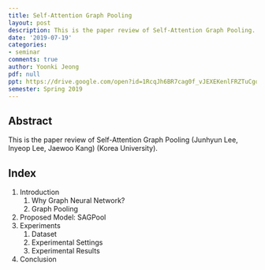 ```yaml
---
title: Self-Attention Graph Pooling
layout: post
description: This is the paper review of Self-Attention Graph Pooling.
date: '2019-07-19'
categories:
- seminar
comments: true
author: Yoonki Jeong
pdf: null
ppt: https://drive.google.com/open?id=1RcqJh6BR7cag0f_vJEXEKenlFRZTuCgo
semester: Spring 2019
---
```


<!-- Post name should be this form: today-title.md
        For example, 2019-08-02-hyperparameter-optimization.md -->

<!-- Fill the contents where --Fill-- exists -->
<!-- If you don't want to fill the --Fill--(not necessary) part, then remove them all.
        For example, pdf: -->
<!-- The example is in '_posts/2019-08-02-hyperparameter-optimization.md'>

<!-- For 'title' front matter, follow this format: This is Title Format -->
<!-- For 'description' front matter, follow this format: It is description. -->
<!-- For 'date' front matter, follow this format: 2019-01-01 -->
<!-- For 'tags' front matter, write down the tag in abbreviation
        For example, write down CV instead of Computer Science
        'tags' can be more than one. Follow the format: ["CV", "ML"] -->
<!-- For 'author' fron matter, write down your name in this format: Gildong Hong -->
<!-- For 'pdf' and 'ppt' front matter, if you have the attachment files, write down the url -->

## Abstract
This is the paper review of Self-Attention Graph Pooling (Junhyun Lee, Inyeop Lee, Jaewoo Kang) (Korea University).

## Index
1. Introduction
   1. Why Graph Neural Network?
   2. Graph Pooling
2. Proposed Model: SAGPool
3. Experiments
   1. Dataset
   2. Experimental Settings
   3. Experimental Results
4. Conclusion

<!-- You can add more information below -->